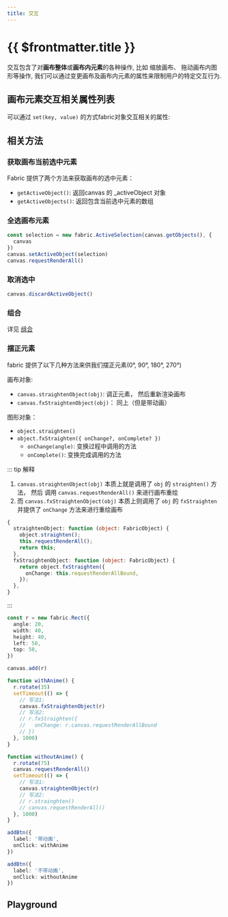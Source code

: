 ```yaml
---
title: 交互
---
```


# {{ $frontmatter.title }}

交互包含了对**画布整体**或**画布内元素**的各种操作, 比如
缩放画布、 拖动画布内图形等操作, 我们可以通过变更画布及画布内元素的属性来限制用户的特定交互行为.

## 画布元素交互相关属性列表

可以通过 `set(key, value)` 的方式fabric对象交互相关的属性:

<!--@include: ../source/parts/control.md -->

<script setup>
import Interaction from './demos/Interaction.vue'
import Runnable from '../components/Runnable.vue'

</script>

## 相关方法

### 获取画布当前选中元素

Fabric 提供了两个方法来获取画布的选中元素：

+ `getActiveObject()`: 返回canvas 的 _activeObject 对象
+ `getActiveObjects()`: 返回包含当前选中元素的数组

### 全选画布元素

```ts
const selection = new fabric.ActiveSelection(canvas.getObjects(), {
  canvas
})
canvas.setActiveObject(selection)
canvas.requestRenderAll()

```

### 取消选中

```ts
canvas.discardActiveObject()
```

### 组合

详见 [组合](/fabric/tutorial/group)


### 摆正元素

fabric 提供了以下几种方法来供我们摆正元素(0°, 90°, 180°, 270°)

画布对象:

+ `canvas.straightenObject(obj)`: 调正元素， 然后重新渲染画布
+ `canvas.fxStraightenObject(obj)`： 同上（但是带动画）

图形对象：

+ `object.straighten()`
+ `object.fxStraighten({ onChange?, onComplete? })`
  + `onChange(angle)`: 变换过程中调用的方法
  + `onComplete()`: 变换完成调用的方法

::: tip 解释

1. `canvas.straightenObject(obj)` 本质上就是调用了 `obj` 的 `straighten()` 方法， 然后
调用 `canvas.requestRenderAll()` 来进行画布重绘
2. 而 `canvas.fxStraightenObject(obj)` 本质上则调用了 `obj` 的 `fxStraighten` 并提供了
`onChange` 方法来进行重绘画布

```ts
{
  straightenObject: function (object: FabricObject) {
    object.straighten();
    this.requestRenderAll();
    return this;
  },
  fxStraightenObject: function (object: FabricObject) {
    return object.fxStraighten({
      onChange: this.requestRenderAllBound,
    });
  },
}

```

:::

<Runnable type="view">

```ts
const r = new fabric.Rect({
  angle: 20,
  width: 40,
  height: 40,
  left: 50,
  top: 50,
})

canvas.add(r)

function withAnime() {
  r.rotate(35)
  setTimeout(() => {
    // 写法1:
    canvas.fxStraightenObject(r)
    // 写法2:
    // r.fxStraighten({
    //   onChange: r.canvas.requestRenderAllBound
    // })
  }, 1000)
}

function withoutAnime() {
  r.rotate(75)
  canvas.requestRenderAll()
  setTimeout(() => {
    // 写法1:
    canvas.straightenObject(r)
    // 写法2:
    // r.strainghten()
    // canvas.requestRenderAll()
  }, 1000)
}

addBtn({
  label: '带动画',
  onClick: withAnime
})

addBtn({
  label: '不带动画',
  onClick: withoutAnime
})

```

</Runnable>


## Playground

<Interaction />
 
